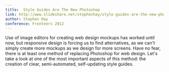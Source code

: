 ```yaml
---
title:  Style Guides Are The New Photoshop
link: http://www.slideshare.net/stephenhay/style-guides-are-the-new-photoshop-fronteers-2012
author: Stephen Hay
conference: Fronteers 2012
---
```


Use of image editors for creating web design mockups has worked until now, but responsive design is forcing us to find alternatives, as we can't simply create more mockups as we design for more screens. Have no fear, there is at least one method of replacing Photoshop for web design. Let's take a look at one of the most important aspects of this method: the creation of clear, semi-automated, self-updating style guides.